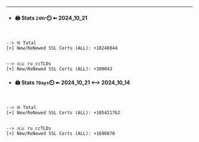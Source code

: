 

---
- #### 🖨️ **Stats** `24Hr`⏲️ ➼ 2024_10_21
```console


--> 🌐 Total
[+] New/ReNewed SSL Certs (ALL): +18248844


--> 🇷🇺 ru_ccTLDs
[+] New/ReNewed SSL Certs (ALL): +300043

```

- #### 🖨️ **Stats** `7Days`⏲️ ➼ 2024_10_21 <--> 2024_10_14
```console


--> 🌐 Total
[+] New/ReNewed SSL Certs (ALL): +105421762


--> 🇷🇺 ru_ccTLDs
[+] New/ReNewed SSL Certs (ALL): +1690870

```

